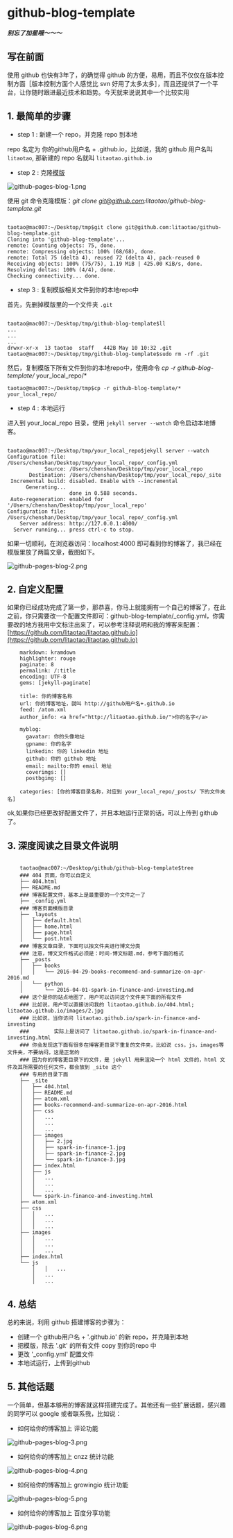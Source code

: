 # github-blog-template

***别忘了加星哦～～～***

## 写在前面

使用 github 也快有3年了，的确觉得 github 的方便，易用，而且不仅仅在版本控制方面［版本控制方面个人感觉比 svn 好用了太多太多］，而且还提供了一个平台，让你随时跟进最近技术和趋势。今天就来说说其中一个比较实用  

## 1. 最简单的步骤

- step 1 : 新建一个 repo，并克隆 repo 到本地

>>
repo 名定为 你的github用户名 + .github.io，比如说，我的 github 用户名叫 `litaotao`, 那新建的 repo 名就叫 `litaotao.github.io`

- step 2 : 克隆[模版](https://github.com/litaotao/github-blog-template)

![github-pages-blog-1.png](http://litaotao.github.io/images/github-pages-blog-1.png)

使用 git 命令克隆模版：*git clone git@github.com:litaotao/github-blog-template.git*

```

taotao@mac007:~/Desktop/tmp$git clone git@github.com:litaotao/github-blog-template.git
Cloning into 'github-blog-template'...
remote: Counting objects: 75, done.
remote: Compressing objects: 100% (68/68), done.
remote: Total 75 (delta 4), reused 72 (delta 4), pack-reused 0
Receiving objects: 100% (75/75), 1.19 MiB | 425.00 KiB/s, done.
Resolving deltas: 100% (4/4), done.
Checking connectivity... done.

```

- step 3 : 复制模版相关文件到你的本地repo中

首先，先删掉模版里的一个文件夹 `.git`

```

taotao@mac007:~/Desktop/tmp/github-blog-template$ll
...
...
...
drwxr-xr-x  13 taotao  staff   442B May 10 10:32 .git
taotao@mac007:~/Desktop/tmp/github-blog-template$sudo rm -rf .git

```

然后，复制模版下所有文件到你的本地repo中，使用命令 *cp -r github-blog-template/* your_local_repo/* 


```
taotao@mac007:~/Desktop/tmp$cp -r github-blog-template/* your_local_repo/
```

- step 4 : 本地运行

进入到 your_local_repo 目录，使用 `jekyll server --watch` 命令启动本地博客。

```

taotao@mac007:~/Desktop/tmp/your_local_repo$jekyll server --watch
Configuration file: /Users/chenshan/Desktop/tmp/your_local_repo/_config.yml
            Source: /Users/chenshan/Desktop/tmp/your_local_repo
       Destination: /Users/chenshan/Desktop/tmp/your_local_repo/_site
 Incremental build: disabled. Enable with --incremental
      Generating...
                    done in 0.588 seconds.
 Auto-regeneration: enabled for '/Users/chenshan/Desktop/tmp/your_local_repo'
Configuration file: /Users/chenshan/Desktop/tmp/your_local_repo/_config.yml
    Server address: http://127.0.0.1:4000/
  Server running... press ctrl-c to stop.

```

如果一切顺利，在浏览器访问：localhost:4000 即可看到你的博客了，我已经在模版里放了两篇文章，截图如下。

![github-pages-blog-2.png](http://litaotao.github.io/images/github-pages-blog-2.png) 


## 2. 自定义配置

如果你已经成功完成了第一步，那恭喜，你马上就能拥有一个自己的博客了，在此之前，你只需要改一个配置文件即可：github-blog-template/_config.yml，你需要改的地方我用中文标注出来了，可以参考注释说明和我的博客来配置：[https://github.com/litaotao/litaotao.github.io](https://github.com/litaotao/litaotao.github.io)


```
    markdown: kramdown
    highlighter: rouge
    paginate: 8
    permalink: /:title
    encoding: UTF-8
    gems: [jekyll-paginate]
    
    title: 你的博客名称
    url: 你的博客地址，就叫 http://github用户名+.github.io
    feed: /atom.xml
    author_info: <a href="http://litaotao.github.io/">你的名字</a>
    
    myblog:
      gavatar: 你的头像地址
      gpname: 你的名字
      linkedin: 你的 linkedin 地址
      github: 你的 github 地址
      email: mailto:你的 email 地址
      coverimgs: []
      postbgimg: []
    
    categories: [你的博客目录名称，对应到 your_local_repo/_posts/ 下的文件夹名]
```

ok,如果你已经更改好配置文件了，并且本地运行正常的话，可以上传到 github 了。

## 3. 深度阅读之目录文件说明

```

    taotao@mac007:~/Desktop/github/github-blog-template$tree
    ### 404 页面，你可以自定义
    ├── 404.html
    ├── README.md
    ### 博客配置文件，基本上是最重要的一个文件之一了
    ├── _config.yml
    ### 博客页面模版目录
    ├── _layouts
    │   ├── default.html
    │   ├── home.html
    │   ├── page.html
    │   └── post.html
    ### 博客文章目录，下面可以按文件夹进行博文分类
    ### 注意，博文文件格式必须是：时间-博文标题.md，参考下面的格式
    ├── _posts
    │   ├── books
    │   │   └── 2016-04-29-books-recommend-and-summarize-on-apr-2016.md
    │   └── python
    │       └── 2016-04-01-spark-in-finance-and-investing.md
    ### 这个是你的站点地图了，用户可以访问这个文件夹下面的所有文件
    ### 比如说，用户可以直接访问我的 litaotao.github.io/404.html; litaotao.github.io/images/2.jpg
    ### 比如说，当你访问 litaotao.github.io/spark-in-finance-and-investing  
    ###        实际上是访问了 litaotao.github.io/spark-in-finance-and-investing.html
    ### 你会发现这下面有很多在博客更目录下重复的文件夹，比如说 css，js，images等文件夹，不要纳闷，这是正常的
    ### 因为你的博客更目录下的文件，是 jekyll 用来渲染一个 html 文件的，html 文件及其所需要的任何文件，都会放到 _site 这个
    ### 专用的目录下面
    ├── _site
    │   ├── 404.html
    │   ├── README.md
    │   ├── atom.xml
    │   ├── books-recommend-and-summarize-on-apr-2016.html
    │   ├── css
    │   │   ...
    │   │   ...
    │   │   ...
    │   ├── images
    │   │   ├── 2.jpg
    │   │   ├── spark-in-finance-1.jpg
    │   │   ├── spark-in-finance-2.jpg
    │   │   └── spark-in-finance-3.jpg
    │   ├── index.html
    │   ├── js
    │   │   ...
    │   │   ...
    │   │   ...
    │   └── spark-in-finance-and-investing.html
    ├── atom.xml
    ├── css
    │   │   ...
    │   │   ...
    │   │   ...
    ├── images
    │   │   ...
    │   │   ...
    │   │   ...
    ├── index.html
    └── js
        │   │   ...
        │   ...
        │   ...
```


## 4. 总结

总的来说，利用 github 搭建博客的步骤为：

- 创建一个 github用户名 + '.github.io' 的新 repo，并克隆到本地
- 把模版，除去 '.git' 的所有文件 copy 到你的repo 中
- 更改 '_config.yml' 配置文件
- 本地试运行，上传到github

## 5. 其他话题

一个简单，但基本够用的博客就这样搭建完成了。其他还有一些扩展话题，感兴趣的同学可以 google 或者联系我，比如说：

- 如何给你的博客加上 评论功能

![github-pages-blog-3.png](http://litaotao.github.io/images/github-pages-blog-3.png)

- 如何给你的博客加上 cnzz 统计功能

![github-pages-blog-4.png](http://litaotao.github.io/images/github-pages-blog-4.png)

- 如何给你的博客加上 growingio 统计功能

![github-pages-blog-5.png](http://litaotao.github.io/images/github-pages-blog-5.png)

- 如何给你的博客加上 百度分享功能

![github-pages-blog-6.png](http://litaotao.github.io/images/github-pages-blog-6.png)
